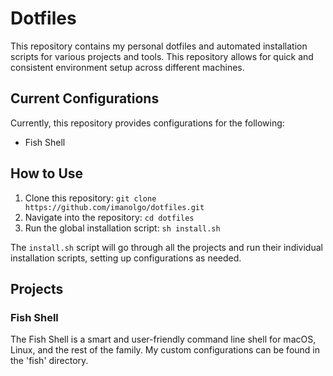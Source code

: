 # Dotfiles

This repository contains my personal dotfiles and automated installation scripts for various projects and tools. This repository allows for quick and consistent environment setup across different machines.

## Current Configurations

Currently, this repository provides configurations for the following:

- Fish Shell

## How to Use

1. Clone this repository: `git clone https://github.com/imanolgo/dotfiles.git`
2. Navigate into the repository: `cd dotfiles`
3. Run the global installation script: `sh install.sh`

The `install.sh` script will go through all the projects and run their individual installation scripts, setting up configurations as needed.

## Projects

### Fish Shell

The Fish Shell is a smart and user-friendly command line shell for macOS, Linux, and the rest of the family. My custom configurations can be found in the 'fish' directory.

